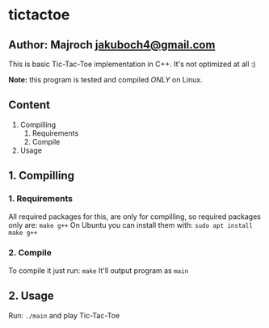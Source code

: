 # tictactoe
## Author: Majroch <jakuboch4@gmail.com>

This is basic Tic-Tac-Toe implementation in C++. It's not optimized at all :)

**Note:** this program is tested and compiled <i>ONLY</i> on Linux.

## Content
1. Compilling
    1. Requirements
    2. Compile
2. Usage

## 1. Compilling
### 1. Requirements
All required packages for this, are only for compilling, so required packages only are:
`make g++`
On Ubuntu you can install them with:
`sudo apt install make g++`

### 2. Compile
To compile it just run:
`make`
It'll output program as `main`

## 2. Usage
Run:
`./main`
and play Tic-Tac-Toe